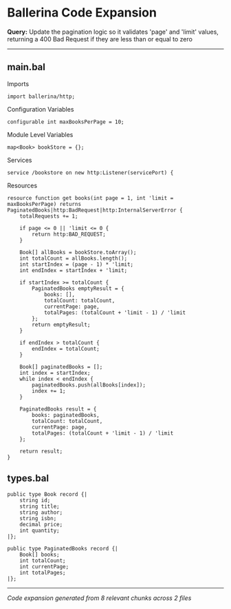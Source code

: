 # Ballerina Code Expansion

**Query:** Update the pagination logic so it validates 'page' and 'limit' values, returning a 400 Bad Request if they are less than or equal to zero

---

## main.bal

Imports
```ballerina
import ballerina/http;
```

Configuration Variables
```ballerina
configurable int maxBooksPerPage = 10;
```

Module Level Variables
```ballerina
map<Book> bookStore = {};
```

Services
```ballerina
service /bookstore on new http:Listener(servicePort) {
```

Resources
```ballerina
resource function get books(int page = 1, int 'limit = maxBooksPerPage) returns PaginatedBooks|http:BadRequest|http:InternalServerError {
    totalRequests += 1;

    if page <= 0 || 'limit <= 0 {
        return http:BAD_REQUEST;
    }

    Book[] allBooks = bookStore.toArray();
    int totalCount = allBooks.length();
    int startIndex = (page - 1) * 'limit;
    int endIndex = startIndex + 'limit;

    if startIndex >= totalCount {
        PaginatedBooks emptyResult = {
            books: [],
            totalCount: totalCount,
            currentPage: page,
            totalPages: (totalCount + 'limit - 1) / 'limit
        };
        return emptyResult;
    }

    if endIndex > totalCount {
        endIndex = totalCount;
    }

    Book[] paginatedBooks = [];
    int index = startIndex;
    while index < endIndex {
        paginatedBooks.push(allBooks[index]);
        index += 1;
    }

    PaginatedBooks result = {
        books: paginatedBooks,
        totalCount: totalCount,
        currentPage: page,
        totalPages: (totalCount + 'limit - 1) / 'limit
    };

    return result;
}
```

## types.bal

```ballerina
public type Book record {|
    string id;
    string title;
    string author;
    string isbn;
    decimal price;
    int quantity;
|};

public type PaginatedBooks record {|
    Book[] books;
    int totalCount;
    int currentPage;
    int totalPages;
|};
```

---

*Code expansion generated from 8 relevant chunks across 2 files*
